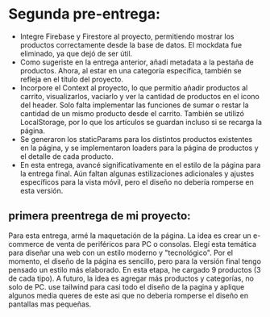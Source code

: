 # Segunda pre-entrega:
- Integre Firebase y Firestore al proyecto, permitiendo mostrar los productos correctamente desde la base de datos. El mockdata fue eliminado, ya que dejó de ser útil.
- Como sugeriste en la entrega anterior, añadi metadata a la pestaña de productos. Ahora, al estar en una categoría específica, también se refleja en el título del proyecto.
- Incorpore el Context al proyecto, lo que permitio añadir productos al carrito, visualizarlos, vaciarlo y ver la cantidad de productos en el icono del header. Solo falta implementar las funciones de sumar o restar la cantidad de un mismo producto desde el carrito. También se utilizó LocalStorage, por lo que los artículos se guardan incluso si se recarga la página.
- Se generaron los staticParams para los distintos productos existentes en la página, y se implementaron loaders para la página de productos y el detalle de cada producto.
- En esta entrega, avancé significativamente en el estilo de la página para la entrega final. Aún faltan algunas estilizaciones adicionales y ajustes específicos para la vista móvil, pero el diseño no debería romperse en esta versión.

## primera preentrega de mi proyecto:

Para esta entrega, armé la maquetación de la página. La idea es crear un e-commerce de venta de periféricos para PC o consolas. Elegí esta temática para diseñar una web con un estilo moderno y "tecnológico". Por el momento, el diseño de la página es sencillo, pero para la versión final tengo pensado un estilo más elaborado. En esta etapa, he cargado 9 productos (3 de cada tipo). A futuro, la idea es agregar más productos y categorías, no solo de PC. use tailwind para casi todo el diseño de la pagina y aplique algunos media queres de este asi que no deberia romperse el diseño en pantallas mas pequeñas.
